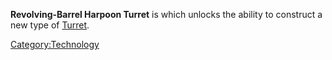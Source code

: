 **Revolving-Barrel Harpoon Turret** is [](Defense_Tech.md) which unlocks the ability to construct a
new type of [Turret](Turrets.md "wikilink").

[Category:Technology](Category:Technology "wikilink")